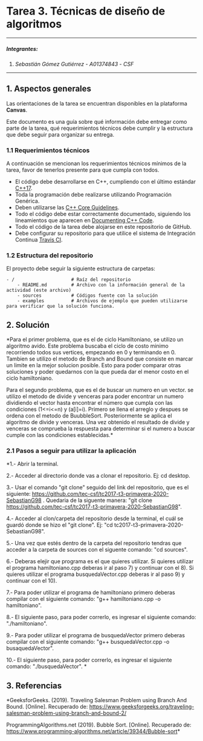 # Tarea 3. Técnicas de diseño de algoritmos

---

##### Integrantes:
1. *Sebastián Gómez Gutiérrez* - *A01374843* - *CSF*

---
## 1. Aspectos generales

Las orientaciones de la tarea se encuentran disponibles en la plataforma **Canvas**.

Este documento es una guía sobre qué información debe entregar como parte de la tarea, qué requerimientos técnicos debe cumplir y la estructura que debe seguir para organizar su entrega.


### 1.1 Requerimientos técnicos

A continuación se mencionan los requerimientos técnicos mínimos de la tarea, favor de tenerlos presente para que cumpla con todos.

* El código debe desarrollarse en C++, cumpliendo con el último estándar [C++17](https://isocpp.org/std/the-standard).
* Toda la programación debe realizarse utilizando Programación Genérica.
* Deben utilizarse las [C++ Core Guidelines](https://github.com/isocpp/CppCoreGuidelines/blob/master/CppCoreGuidelines.md).
* Todo el código debe estar correctamente documentado, siguiendo los lineamientos que aparecen en [Documenting C++ Code](https://developer.lsst.io/cpp/api-docs.html).
* Todo el código de la tarea debe alojarse en este repositorio de GitHub.
* Debe configurar su repositorio para que utilice el sistema de Integración Continua [Travis CI](https://travis-ci.org/).

### 1.2 Estructura del repositorio

El proyecto debe seguir la siguiente estructura de carpetas:
```
- / 			        # Raíz del repositorio
    - README.md			# Archivo con la información general de la actividad (este archivo)
    - sources  			# Códigos fuente con la solución
    - examples			# Archivos de ejemplo que pueden utilizarse para verificar que la solución funciona.
```

## 2. Solución

*Para el primer problema, que es el de ciclo Hamiltoniano, se utilizo un algoritmo avido. Este problema buscaba el ciclo de costo minimo recorriendo todos sus vertices, empezando en 0 y terminando en 0. Tambien se utilizo el metodo de Branch and Bound que consiste en marcar un limite en la mejor solucion posible. Esto para poder comparar otras soluciones y poder quedarnos con la que pueda dar el menor costo en el ciclo hamiltoniano.

Para el segundo problema, que es el de buscar un numero en un vector. se utilizo el metodo de divide y venceras para poder encontrar un numero dividiendo el vector hasta encontrar el número que cumpla con las condiciones (1<=i<=n) y (a[i]=i). Primero se llena el arreglo y despues se ordena con el metodo de BuubbleSort. Posteriormente se aplica el algoritmo de divide y venceras. Una vez obtenido el resultado de divide y venceras se comprueba la respuesta para determinar si el numero a buscar cumple con las condiciones establecidas.*

### 2.1 Pasos a seguir para utilizar la aplicación

*1.- Abrir la terminal.

2.- Acceder al directorio donde vas a clonar el repositorio. Ej: cd desktop.

3.- Usar el comando "git clone" seguido del link del repositorio, que es el siguiente: https://github.com/tec-csf/tc2017-t3-primavera-2020-SebastianG98 . Quedaria de la siguente manera: "git clone https://github.com/tec-csf/tc2017-t3-primavera-2020-SebastianG98".

4.- Acceder al clon/carpeta del repositorio desde la terminal, el cuál se guardó donde se hizo el "git clone". Ej: "cd tc2017-t3-primavera-2020-SebastianG98".

5.- Una vez que estés dentro de la carpeta del repositorio tendras que acceder a la carpeta de sources con el siguente comando: "cd sources".

6.- Deberas elejir que programa es el que quieres utilizar. Si quieres utilizar el programa hamiltoniano.cpp deberas ir al paso 7) y continuar con el 8). Si quieres utilizar el programa busquedaVector.cpp deberas ir al paso 9) y continuar con el 10).

7.- Para poder utilizar el programa de hamiltoniano primero deberas compilar con el siguiente comando: "g++ hamiltoniano.cpp -o hamiltoniano".

8.- El siguiente paso, para poder correrlo, es ingresar el siguiente comando: "./hamiltoniano".

9.- Para poder utilizar el programa de busquedaVector primero deberas compilar con el siguiente comando: "g++ busquedaVector.cpp -o busaquedaVector".

10.- El siguiente paso, para poder correrlo, es ingresar el siguiente comando: "./busquedaVector".
*

## 3. Referencias

*GeeksforGeeks. (2019). Traveling Salesman Problem using Branch And Bound. [Online]. Recuperado de: https://www.geeksforgeeks.org/traveling-salesman-problem-using-branch-and-bound-2/

ProgrammingAlgorithms.net (2019). Bubble Sort. [Online]. Recuperado de: https://www.programming-algorithms.net/article/39344/Bubble-sort*
